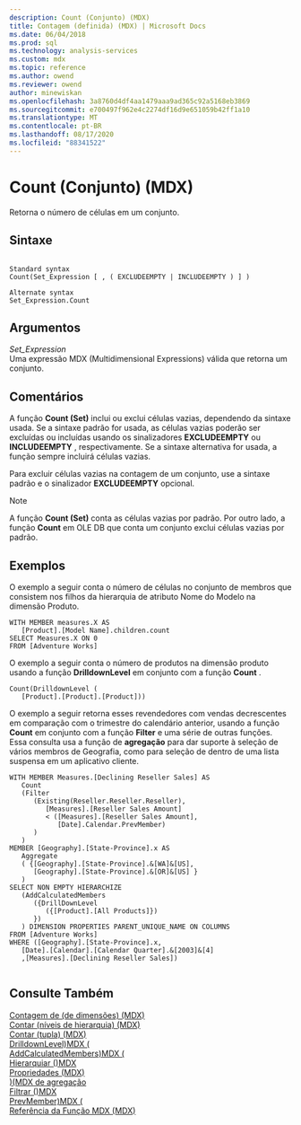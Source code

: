```yaml
---
description: Count (Conjunto) (MDX)
title: Contagem (definida) (MDX) | Microsoft Docs
ms.date: 06/04/2018
ms.prod: sql
ms.technology: analysis-services
ms.custom: mdx
ms.topic: reference
ms.author: owend
ms.reviewer: owend
author: minewiskan
ms.openlocfilehash: 3a8760d4df4aa1479aaa9ad365c92a5168eb3869
ms.sourcegitcommit: e700497f962e4c2274df16d9e651059b42ff1a10
ms.translationtype: MT
ms.contentlocale: pt-BR
ms.lasthandoff: 08/17/2020
ms.locfileid: "88341522"
---
```

# <a name="count-set-mdx"></a>Count (Conjunto) (MDX)


  Retorna o número de células em um conjunto.  
  
## <a name="syntax"></a>Sintaxe  
  
```  
  
Standard syntax  
Count(Set_Expression [ , ( EXCLUDEEMPTY | INCLUDEEMPTY ) ] )  
  
Alternate syntax  
Set_Expression.Count  
```  
  
## <a name="arguments"></a>Argumentos  
 *Set_Expression*  
 Uma expressão MDX (Multidimensional Expressions) válida que retorna um conjunto.  
  
## <a name="remarks"></a>Comentários  
 A função **Count (Set)** inclui ou exclui células vazias, dependendo da sintaxe usada. Se a sintaxe padrão for usada, as células vazias poderão ser excluídas ou incluídas usando os sinalizadores **EXCLUDEEMPTY** ou **INCLUDEEMPTY** , respectivamente. Se a sintaxe alternativa for usada, a função sempre incluirá células vazias.  
  
 Para excluir células vazias na contagem de um conjunto, use a sintaxe padrão e o sinalizador **EXCLUDEEMPTY** opcional.  
  
> [!NOTE]  
>  A função **Count (Set)** conta as células vazias por padrão. Por outro lado, a função **Count** em OLE DB que conta um conjunto exclui células vazias por padrão.  
  
## <a name="examples"></a>Exemplos  
 O exemplo a seguir conta o número de células no conjunto de membros que consistem nos filhos da hierarquia de atributo Nome do Modelo na dimensão Produto.  
  
```  
WITH MEMBER measures.X AS  
   [Product].[Model Name].children.count   
SELECT Measures.X ON 0  
FROM [Adventure Works]  
```  
  
 O exemplo a seguir conta o número de produtos na dimensão produto usando a função **DrilldownLevel** em conjunto com a função **Count** .  
  
```  
Count(DrilldownLevel (   
   [Product].[Product].[Product]))  
```  
  
 O exemplo a seguir retorna esses revendedores com vendas decrescentes em comparação com o trimestre do calendário anterior, usando a função **Count** em conjunto com a função **Filter** e uma série de outras funções. Essa consulta usa a função de **agregação** para dar suporte à seleção de vários membros de Geografia, como para seleção de dentro de uma lista suspensa em um aplicativo cliente.  
  
```  
WITH MEMBER Measures.[Declining Reseller Sales] AS  
   Count  
   (Filter  
      (Existing(Reseller.Reseller.Reseller),  
         [Measures].[Reseller Sales Amount]   
         < ([Measures].[Reseller Sales Amount],  
            [Date].Calendar.PrevMember)  
      )  
   )  
MEMBER [Geography].[State-Province].x AS   
   Aggregate  
   ( {[Geography].[State-Province].&[WA]&[US],   
      [Geography].[State-Province].&[OR]&[US] }   
   )  
SELECT NON EMPTY HIERARCHIZE   
   (AddCalculatedMembers   
      ({DrillDownLevel  
         ({[Product].[All Products]})  
      })  
   ) DIMENSION PROPERTIES PARENT_UNIQUE_NAME ON COLUMNS   
FROM [Adventure Works]  
WHERE ([Geography].[State-Province].x,  
   [Date].[Calendar].[Calendar Quarter].&[2003]&[4]  
   ,[Measures].[Declining Reseller Sales])  
  
```  
  
## <a name="see-also"></a>Consulte Também  
 [Contagem de &#40;de dimensões&#41; &#40;MDX&#41;](../mdx/count-dimension-mdx.md)   
 [Contar &#40;níveis de hierarquia&#41; &#40;MDX&#41;](../mdx/count-hierarchy-levels-mdx.md)   
 [Contar &#40;tupla&#41; &#40;MDX&#41;](../mdx/count-tuple-mdx.md)   
 [DrilldownLevel&#41;MDX &#40;](../mdx/drilldownlevel-mdx.md)   
 [AddCalculatedMembers&#41;MDX &#40;](../mdx/addcalculatedmembers-mdx.md)   
 [Hierarquiar &#40;&#41;MDX ](../mdx/hierarchize-mdx.md)   
 [Propriedades &#40;MDX&#41;](../mdx/properties-mdx.md)   
 [&#41;&#40;MDX de agregação ](../mdx/aggregate-mdx.md)   
 [Filtrar &#40;&#41;MDX ](../mdx/filter-mdx.md)   
 [PrevMember&#41;MDX &#40;](../mdx/prevmember-mdx.md)   
 [Referência da Função MDX &#40;MDX&#41;](../mdx/mdx-function-reference-mdx.md)  
  
  
